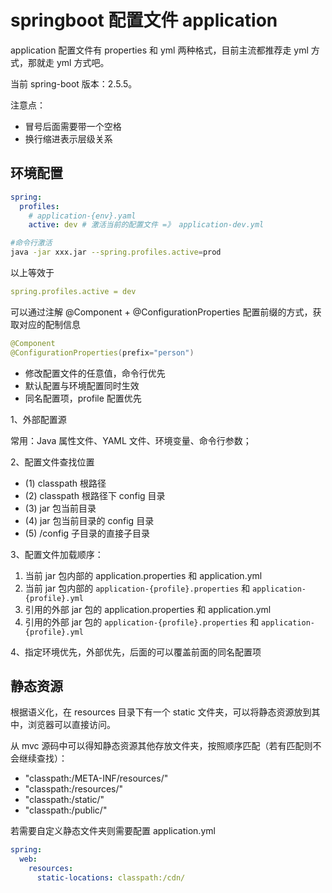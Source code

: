 # springboot 配置文件 application

application 配置文件有 properties 和 yml 两种格式，目前主流都推荐走 yml 方式，那就走 yml 方式吧。

当前 spring-boot 版本：2.5.5。

注意点：

- 冒号后面需要带一个空格
- 换行缩进表示层级关系

## 环境配置

```yml
spring:
  profiles:
    # application-{env}.yaml
    active: dev # 激活当前的配置文件 =》 application-dev.yml
```

```bash
#命令行激活
java -jar xxx.jar --spring.profiles.active=prod
```

以上等效于

```yml
spring.profiles.active = dev
```

可以通过注解 @Component + @ConfigurationProperties 配置前缀的方式，获取对应的配制信息

```java
@Component
@ConfigurationProperties(prefix="person")
```

- 修改配置文件的任意值，命令行优先
- 默认配置与环境配置同时生效
- 同名配置项，profile 配置优先

1、外部配置源

常用：Java 属性文件、YAML 文件、环境变量、命令行参数；

2、配置文件查找位置

- (1) classpath 根路径
- (2) classpath 根路径下 config 目录
- (3) jar 包当前目录
- (4) jar 包当前目录的 config 目录
- (5) /config 子目录的直接子目录

3、配置文件加载顺序：

1. 当前 jar 包内部的 application.properties 和 application.yml
2. 当前 jar 包内部的 `application-{profile}.properties` 和 `application-{profile}.yml`
3. 引用的外部 jar 包的 application.properties 和 application.yml
4. 引用的外部 jar 包的 `application-{profile}.properties` 和 `application-{profile}.yml`

4、指定环境优先，外部优先，后面的可以覆盖前面的同名配置项

## 静态资源

根据语义化，在 resources 目录下有一个 static 文件夹，可以将静态资源放到其中，浏览器可以直接访问。

从 mvc 源码中可以得知静态资源其他存放文件夹，按照顺序匹配（若有匹配则不会继续查找）：

- "classpath:/META-INF/resources/"
- "classpath:/resources/"
- "classpath:/static/"
- "classpath:/public/"

若需要自定义静态文件夹则需要配置 application.yml

```yml
spring:
  web:
    resources:
      static-locations: classpath:/cdn/
```
